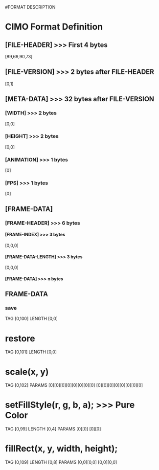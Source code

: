 #FORMAT DESCRIPTION

# CIMO Format Definition

## [FILE-HEADER] >>> First 4 bytes

[89,69,90,73]

## [FILE-VERSION] >>> 2 bytes after FILE-HEADER

[0,1]

## [META-DATA] >>> 32 bytes after FILE-VERSION

### [WIDTH] >>> 2 bytes

[0,0]

### [HEIGHT] >>> 2 bytes

[0,0]

### [ANIMATION] >>> 1 bytes

[0]

### [FPS] >>> 1 bytes

[0]

## [FRAME-DATA]

### [FRAME-HEADER] >>> 6 bytes

#### [FRAME-INDEX] >>> 3 bytes

[0,0,0]

#### [FRAME-DATA-LENGTH] >>> 3 bytes

[0,0,0]

#### [FRAME-DATA] >>> n bytes

## FRAME-DATA

### save

TAG [0,100]
LENGTH [0,0]

# restore

TAG [0,101]
LENGTH [0,0]

# scale(x, y)

TAG [0,102]
PARAMS [0][0][0][0][0][0][0][0] [0][0][0][0][0][0][0][0]

# setFillStyle(r, g, b, a); >>> Pure Color

TAG [0,99]
LENGTH [0,4]
PARAMS [0][0] [0][0]

# fillRect(x, y, width, height);

TAG [0,109]
LENGTH [0,8]
PARAMS [0,0][0,0] [0,0][0,0]
